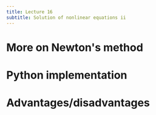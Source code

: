 ```yaml
---
title: Lecture 16
subtitle: Solution of nonlinear equations ii
---
```

# More on Newton's method

# Python implementation

# Advantages/disadvantages
